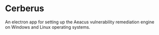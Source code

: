 # Cerberus

An electron app for setting up the Aeacus vulnerability remediation engine on Windows and Linux operating systems.
